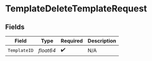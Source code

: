 # TemplateDeleteTemplateRequest


## Fields

| Field              | Type               | Required           | Description        |
| ------------------ | ------------------ | ------------------ | ------------------ |
| `TemplateID`       | *float64*          | :heavy_check_mark: | N/A                |